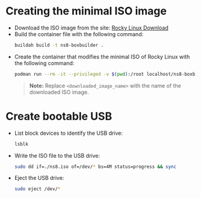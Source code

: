 # Creating the minimal ISO image

- Download the ISO image from the site: [Rocky Linux Download](https://rockylinux.org/download)
- Build the container file with the following command:
   ```sh
   buildah build -t ns8-boxbuilder .
   ```
- Create the container that modifies the minimal ISO of Rocky Linux with the following command:
   ```sh
   podman run --rm -it --privileged -v $(pwd):/root localhost/ns8-boxbuilder mkksiso --cmdline "inst.ks=https://raw.githubusercontent.com/NethServer/ns8-rocky-iso/refs/heads/main/ks.cfg" <downloaded_image_name>.iso ns8.iso
   ```
   > **Note:** Replace `<downloaded_image_name>` with the name of the downloaded ISO image.

# Create bootable USB

- List block devices to identify the USB drive:
   ```sh
   lsblk
   ```
- Write the ISO file to the USB drive:
   ```sh
   sudo dd if=./ns8.iso of=/dev/* bs=4M status=progress && sync
   ```
- Eject the USB drive:
   ```sh
   sudo eject /dev/*
   ```